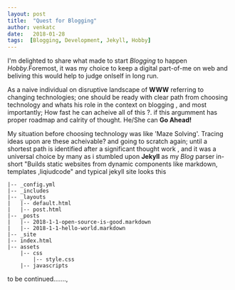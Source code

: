 ```yaml
---
layout: post
title:  "Quest for Blogging"
author: venkatc
date:   2018-01-28
tags:  [Blogging, Development, Jekyll, Hobby]
---
```

I'm delighted to share what made to start  *Blogging* to happen *Hobby*.Foremost, it was my choice to keep a digital part-of-me on web and beliving this would help to judge onlself in long run.

As a naive individual on disruptive landscape of **WWW**  referring to changing technologies; one should be ready with clear path from choosing technology and whats his role in the context on blogging , and most importantly; How fast he can acheive all of this ?. if this argumment has proper roadmap and calrity of thought. He/She can **Go Ahead!** 

My situation before choosing technology was like 'Maze Solving'. Tracing ideas upon are these acheivable? and going to scratch again; until a shortest path is identified  after a significant thought work , and it was a universal choice by many as i stumbled upon **Jekyll** as my *Blog* parser in-short "Builds static websites from dynamic components like markdown, templates ,liqiudcode" and typical jekyll site looks this 
~~~
|-- _config.yml
|-- _includes
|-- _layouts
|   |-- default.html
|   |-- post.html
|-- _posts
|   |-- 2018-1-1-open-source-is-good.markdown
|   |-- 2018-1-1-hello-world.markdown
|-- _site
|-- index.html
|-- assets
    |-- css
        |-- style.css
    |-- javascripts
~~~
to be continued.......,

